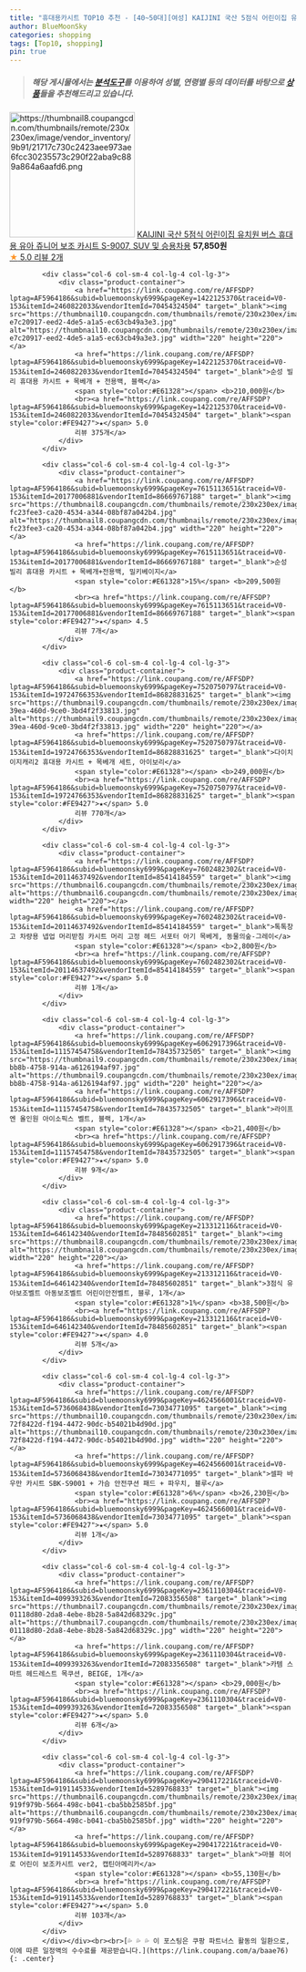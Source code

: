 ```yaml
---
title: "휴대용카시트 TOP10 추천 - [40~50대][여성] KAIJINI 국산 5점식 어린이집 유치원 버스 휴대용 유아 쥬니어 보조 카시트 S-9007, SUV 및 승용차용"
author: BlueMoonSky
categories: shopping
tags: [Top10, shopping]
pin: true
---
```


> ##### 해당 게시물에서는 [**분석도구**](https://itemscout.io/)를 이용하여 **성별**, **연령별** 등의 데이터를 바탕으로 [**상품**](https://link.coupang.com/a/baae76)들을 추천해드리고 있습니다.
<div class="container"><div class="row">
            <div class="col-6 col-sm-4 col-lg-4 col-lg-3">
                <div class="product-container">
                    <a href="https://link.coupang.com/re/AFFSDP?lptag=AF5964186&subid=bluemoonsky6999&pageKey=7445585029&traceid=V0-153&itemId=19371249475&vendorItemId=86484039300" target="_blank"><img src="https://thumbnail8.coupangcdn.com/thumbnails/remote/230x230ex/image/vendor_inventory/9b91/21717c730c2423aee973ae6fcc30235573c290f22aba9c889a864a6aafd6.png" alt="https://thumbnail8.coupangcdn.com/thumbnails/remote/230x230ex/image/vendor_inventory/9b91/21717c730c2423aee973ae6fcc30235573c290f22aba9c889a864a6aafd6.png" width="220" height="220"></a>
                    <a href="https://link.coupang.com/re/AFFSDP?lptag=AF5964186&subid=bluemoonsky6999&pageKey=7445585029&traceid=V0-153&itemId=19371249475&vendorItemId=86484039300" target="_blank">KAIJINI 국산 5점식 어린이집 유치원 버스 휴대용 유아 쥬니어 보조 카시트 S-9007, SUV 및 승용차용</a>
                    <span style="color:#E61328"></span> <b>57,850원</b>
                    <br><a href="https://link.coupang.com/re/AFFSDP?lptag=AF5964186&subid=bluemoonsky6999&pageKey=7445585029&traceid=V0-153&itemId=19371249475&vendorItemId=86484039300" target="_blank"><span style="color:#FE9427">★</span> 5.0
                    리뷰 2개</a>
                </div>
            </div>
            
            <div class="col-6 col-sm-4 col-lg-4 col-lg-3">
                <div class="product-container">
                    <a href="https://link.coupang.com/re/AFFSDP?lptag=AF5964186&subid=bluemoonsky6999&pageKey=1422125370&traceid=V0-153&itemId=2460822033&vendorItemId=70454324504" target="_blank"><img src="https://thumbnail10.coupangcdn.com/thumbnails/remote/230x230ex/image/retail/images/1108194283703192-e7c20917-eed2-4de5-a1a5-ec63cb49a3e3.jpg" alt="https://thumbnail10.coupangcdn.com/thumbnails/remote/230x230ex/image/retail/images/1108194283703192-e7c20917-eed2-4de5-a1a5-ec63cb49a3e3.jpg" width="220" height="220"></a>
                    <a href="https://link.coupang.com/re/AFFSDP?lptag=AF5964186&subid=bluemoonsky6999&pageKey=1422125370&traceid=V0-153&itemId=2460822033&vendorItemId=70454324504" target="_blank">순성 빌리 휴대용 카시트 + 목베개 + 전용백, 블랙</a>
                    <span style="color:#E61328"></span> <b>210,000원</b>
                    <br><a href="https://link.coupang.com/re/AFFSDP?lptag=AF5964186&subid=bluemoonsky6999&pageKey=1422125370&traceid=V0-153&itemId=2460822033&vendorItemId=70454324504" target="_blank"><span style="color:#FE9427">★</span> 5.0
                    리뷰 375개</a>
                </div>
            </div>
            
            <div class="col-6 col-sm-4 col-lg-4 col-lg-3">
                <div class="product-container">
                    <a href="https://link.coupang.com/re/AFFSDP?lptag=AF5964186&subid=bluemoonsky6999&pageKey=7615113651&traceid=V0-153&itemId=20177006881&vendorItemId=86669767188" target="_blank"><img src="https://thumbnail8.coupangcdn.com/thumbnails/remote/230x230ex/image/retail/images/1499034617801568-fc23fee3-ca20-4534-a344-08bf87a042b4.jpg" alt="https://thumbnail8.coupangcdn.com/thumbnails/remote/230x230ex/image/retail/images/1499034617801568-fc23fee3-ca20-4534-a344-08bf87a042b4.jpg" width="220" height="220"></a>
                    <a href="https://link.coupang.com/re/AFFSDP?lptag=AF5964186&subid=bluemoonsky6999&pageKey=7615113651&traceid=V0-153&itemId=20177006881&vendorItemId=86669767188" target="_blank">순성 빌리 휴대용 카시트 + 목베개+전용백, 밀키베이지</a>
                    <span style="color:#E61328">15%</span> <b>209,500원</b>
                    <br><a href="https://link.coupang.com/re/AFFSDP?lptag=AF5964186&subid=bluemoonsky6999&pageKey=7615113651&traceid=V0-153&itemId=20177006881&vendorItemId=86669767188" target="_blank"><span style="color:#FE9427">★</span> 4.5
                    리뷰 7개</a>
                </div>
            </div>
            
            <div class="col-6 col-sm-4 col-lg-4 col-lg-3">
                <div class="product-container">
                    <a href="https://link.coupang.com/re/AFFSDP?lptag=AF5964186&subid=bluemoonsky6999&pageKey=7520750797&traceid=V0-153&itemId=19724766353&vendorItemId=86828831625" target="_blank"><img src="https://thumbnail9.coupangcdn.com/thumbnails/remote/230x230ex/image/retail/images/2023/08/09/14/7/400c7436-39ea-460d-9ce0-3bd4f2f33813.jpg" alt="https://thumbnail9.coupangcdn.com/thumbnails/remote/230x230ex/image/retail/images/2023/08/09/14/7/400c7436-39ea-460d-9ce0-3bd4f2f33813.jpg" width="220" height="220"></a>
                    <a href="https://link.coupang.com/re/AFFSDP?lptag=AF5964186&subid=bluemoonsky6999&pageKey=7520750797&traceid=V0-153&itemId=19724766353&vendorItemId=86828831625" target="_blank">다이치 이지캐리2 휴대용 카시트 + 목베개 세트, 아이보리</a>
                    <span style="color:#E61328"></span> <b>249,000원</b>
                    <br><a href="https://link.coupang.com/re/AFFSDP?lptag=AF5964186&subid=bluemoonsky6999&pageKey=7520750797&traceid=V0-153&itemId=19724766353&vendorItemId=86828831625" target="_blank"><span style="color:#FE9427">★</span> 5.0
                    리뷰 770개</a>
                </div>
            </div>
            
            <div class="col-6 col-sm-4 col-lg-4 col-lg-3">
                <div class="product-container">
                    <a href="https://link.coupang.com/re/AFFSDP?lptag=AF5964186&subid=bluemoonsky6999&pageKey=7602482302&traceid=V0-153&itemId=20114637492&vendorItemId=85414184559" target="_blank"><img src="https://thumbnail6.coupangcdn.com/thumbnails/remote/230x230ex/image/vendor_inventory/1b72/6d219100f061fb54a466910611b74107a1b2f247669b1597e58a2c15c38d.jpg" alt="https://thumbnail6.coupangcdn.com/thumbnails/remote/230x230ex/image/vendor_inventory/1b72/6d219100f061fb54a466910611b74107a1b2f247669b1597e58a2c15c38d.jpg" width="220" height="220"></a>
                    <a href="https://link.coupang.com/re/AFFSDP?lptag=AF5964186&subid=bluemoonsky6999&pageKey=7602482302&traceid=V0-153&itemId=20114637492&vendorItemId=85414184559" target="_blank">톡톡창고 차량용 넵업 머리받침 카시트 머리 고정 헤드 서포터 아기 목베게, 동물의숲-그레이</a>
                    <span style="color:#E61328"></span> <b>2,800원</b>
                    <br><a href="https://link.coupang.com/re/AFFSDP?lptag=AF5964186&subid=bluemoonsky6999&pageKey=7602482302&traceid=V0-153&itemId=20114637492&vendorItemId=85414184559" target="_blank"><span style="color:#FE9427">★</span> 5.0
                    리뷰 1개</a>
                </div>
            </div>
            
            <div class="col-6 col-sm-4 col-lg-4 col-lg-3">
                <div class="product-container">
                    <a href="https://link.coupang.com/re/AFFSDP?lptag=AF5964186&subid=bluemoonsky6999&pageKey=6062917396&traceid=V0-153&itemId=11157454758&vendorItemId=78435732505" target="_blank"><img src="https://thumbnail9.coupangcdn.com/thumbnails/remote/230x230ex/image/retail/images/2021/08/30/15/5/4824961b-bb8b-4758-914a-a6126194af97.jpg" alt="https://thumbnail9.coupangcdn.com/thumbnails/remote/230x230ex/image/retail/images/2021/08/30/15/5/4824961b-bb8b-4758-914a-a6126194af97.jpg" width="220" height="220"></a>
                    <a href="https://link.coupang.com/re/AFFSDP?lptag=AF5964186&subid=bluemoonsky6999&pageKey=6062917396&traceid=V0-153&itemId=11157454758&vendorItemId=78435732505" target="_blank">라이프엔 올인원 아이소픽스 벨트, 블랙, 1개</a>
                    <span style="color:#E61328"></span> <b>21,400원</b>
                    <br><a href="https://link.coupang.com/re/AFFSDP?lptag=AF5964186&subid=bluemoonsky6999&pageKey=6062917396&traceid=V0-153&itemId=11157454758&vendorItemId=78435732505" target="_blank"><span style="color:#FE9427">★</span> 5.0
                    리뷰 9개</a>
                </div>
            </div>
            
            <div class="col-6 col-sm-4 col-lg-4 col-lg-3">
                <div class="product-container">
                    <a href="https://link.coupang.com/re/AFFSDP?lptag=AF5964186&subid=bluemoonsky6999&pageKey=213312116&traceid=V0-153&itemId=646142340&vendorItemId=78485602851" target="_blank"><img src="https://thumbnail8.coupangcdn.com/thumbnails/remote/230x230ex/image/vendor_inventory/7c86/6c89f0afdb7c4bac7f7961530a69119637861ccd2b649a959cb73697a1ae.jpg" alt="https://thumbnail8.coupangcdn.com/thumbnails/remote/230x230ex/image/vendor_inventory/7c86/6c89f0afdb7c4bac7f7961530a69119637861ccd2b649a959cb73697a1ae.jpg" width="220" height="220"></a>
                    <a href="https://link.coupang.com/re/AFFSDP?lptag=AF5964186&subid=bluemoonsky6999&pageKey=213312116&traceid=V0-153&itemId=646142340&vendorItemId=78485602851" target="_blank">3점식 유아보조벨트 아동보조벨트 어린이안전벨트, 블루, 1개</a>
                    <span style="color:#E61328">1%</span> <b>38,500원</b>
                    <br><a href="https://link.coupang.com/re/AFFSDP?lptag=AF5964186&subid=bluemoonsky6999&pageKey=213312116&traceid=V0-153&itemId=646142340&vendorItemId=78485602851" target="_blank"><span style="color:#FE9427">★</span> 4.0
                    리뷰 5개</a>
                </div>
            </div>
            
            <div class="col-6 col-sm-4 col-lg-4 col-lg-3">
                <div class="product-container">
                    <a href="https://link.coupang.com/re/AFFSDP?lptag=AF5964186&subid=bluemoonsky6999&pageKey=4624566001&traceid=V0-153&itemId=5736068438&vendorItemId=73034771095" target="_blank"><img src="https://thumbnail10.coupangcdn.com/thumbnails/remote/230x230ex/image/retail/images/2363518780841454-72f8422d-f194-4472-90dc-b54021b4d90d.jpg" alt="https://thumbnail10.coupangcdn.com/thumbnails/remote/230x230ex/image/retail/images/2363518780841454-72f8422d-f194-4472-90dc-b54021b4d90d.jpg" width="220" height="220"></a>
                    <a href="https://link.coupang.com/re/AFFSDP?lptag=AF5964186&subid=bluemoonsky6999&pageKey=4624566001&traceid=V0-153&itemId=5736068438&vendorItemId=73034771095" target="_blank">셀파 바우만 카시트 SBK-S9001 + 가슴 안전쿠션 패드 + 파우치, 블루</a>
                    <span style="color:#E61328">6%</span> <b>26,230원</b>
                    <br><a href="https://link.coupang.com/re/AFFSDP?lptag=AF5964186&subid=bluemoonsky6999&pageKey=4624566001&traceid=V0-153&itemId=5736068438&vendorItemId=73034771095" target="_blank"><span style="color:#FE9427">★</span> 5.0
                    리뷰 1개</a>
                </div>
            </div>
            
            <div class="col-6 col-sm-4 col-lg-4 col-lg-3">
                <div class="product-container">
                    <a href="https://link.coupang.com/re/AFFSDP?lptag=AF5964186&subid=bluemoonsky6999&pageKey=2361110304&traceid=V0-153&itemId=4099393263&vendorItemId=72083356508" target="_blank"><img src="https://thumbnail7.coupangcdn.com/thumbnails/remote/230x230ex/image/retail/images/78441241279839-01118d80-2da8-4ebe-8b28-5a842d68329c.jpg" alt="https://thumbnail7.coupangcdn.com/thumbnails/remote/230x230ex/image/retail/images/78441241279839-01118d80-2da8-4ebe-8b28-5a842d68329c.jpg" width="220" height="220"></a>
                    <a href="https://link.coupang.com/re/AFFSDP?lptag=AF5964186&subid=bluemoonsky6999&pageKey=2361110304&traceid=V0-153&itemId=4099393263&vendorItemId=72083356508" target="_blank">카템 스마트 헤드레스트 목쿠션, BEIGE, 1개</a>
                    <span style="color:#E61328"></span> <b>29,000원</b>
                    <br><a href="https://link.coupang.com/re/AFFSDP?lptag=AF5964186&subid=bluemoonsky6999&pageKey=2361110304&traceid=V0-153&itemId=4099393263&vendorItemId=72083356508" target="_blank"><span style="color:#FE9427">★</span> 5.0
                    리뷰 6개</a>
                </div>
            </div>
            
            <div class="col-6 col-sm-4 col-lg-4 col-lg-3">
                <div class="product-container">
                    <a href="https://link.coupang.com/re/AFFSDP?lptag=AF5964186&subid=bluemoonsky6999&pageKey=290417221&traceid=V0-153&itemId=919114533&vendorItemId=5289768833" target="_blank"><img src="https://thumbnail6.coupangcdn.com/thumbnails/remote/230x230ex/image/retail/images/6595732996350693-919f979b-5664-498c-b041-cba5bb2585bf.jpg" alt="https://thumbnail6.coupangcdn.com/thumbnails/remote/230x230ex/image/retail/images/6595732996350693-919f979b-5664-498c-b041-cba5bb2585bf.jpg" width="220" height="220"></a>
                    <a href="https://link.coupang.com/re/AFFSDP?lptag=AF5964186&subid=bluemoonsky6999&pageKey=290417221&traceid=V0-153&itemId=919114533&vendorItemId=5289768833" target="_blank">마블 히어로 어린이 보조카시트 ver2, 캡틴아메리카</a>
                    <span style="color:#E61328"></span> <b>55,130원</b>
                    <br><a href="https://link.coupang.com/re/AFFSDP?lptag=AF5964186&subid=bluemoonsky6999&pageKey=290417221&traceid=V0-153&itemId=919114533&vendorItemId=5289768833" target="_blank"><span style="color:#FE9427">★</span> 5.0
                    리뷰 103개</a>
                </div>
            </div>
            </div></div><br><br>[💦 💦 💦 이 포스팅은 쿠팡 파트너스 활동의 일환으로, 이에 따른 일정액의 수수료를 제공받습니다.](https://link.coupang.com/a/baae76){: .center}